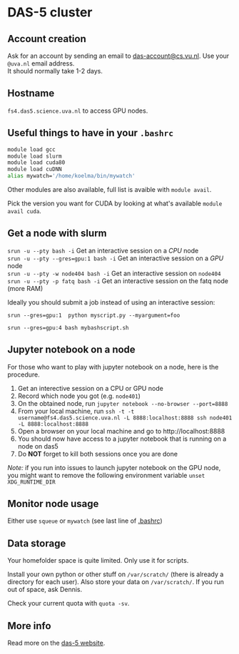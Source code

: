 # DAS-5 cluster

## Account creation

Ask for an account by sending an email to <das-account@cs.vu.nl>. Use your `@uva.nl` email address.  
It should normally take 1-2 days.

## Hostname

`fs4.das5.science.uva.nl` to access GPU nodes.

## Useful things to have in your `.bashrc`

```bash
module load gcc
module load slurm
module load cuda80
module load cuDNN
alias mywatch='/home/koelma/bin/mywatch'
```

Other modules are also available, full list is avaible with `module avail`.

Pick the version you want for CUDA by looking at what's available `module avail cuda`.

## Get a node with slurm

`srun -u --pty bash -i` Get an interactive session on a *CPU* node  
`srun -u --pty --gres=gpu:1 bash -i` Get an interactive session on a *GPU* node  
`srun -u --pty -w node404 bash -i`  Get an interactive session on `node404`  
`srun -u --pty -p fatq bash -i`  Get an interactive session on the fatq node (more RAM)

Ideally you should submit a job instead of using an interactive session:

`srun --gres=gpu:1  python myscript.py --myargument=foo`

`srun --gres=gpu:4 bash mybashscript.sh`

## Jupyter notebook on a node

For those who want to play with jupyter notebook on a node, here is the procedure.

1. Get an interective session on a CPU or GPU node
2. Record which node you got (e.g. `node401`)
3. On the obtained node, run `jupyter notebook --no-browser --port=8888`
4. From your local machine, run `ssh -t -t username@fs4.das5.science.uva.nl -L 8888:localhost:8888 ssh node401 -L 8888:localhost:8888`
5. Open a browser on your local machine and go to http://localhost:8888
6. You should now have access to a jupyter notebook that is running on a node on das5
7. Do **NOT** forget to kill both sessions once you are done

*Note:* if you run into issues to launch jupyter notebook on the GPU node, you might want to remove the following environment variable `unset XDG_RUNTIME_DIR`

## Monitor node usage

Either use `squeue` or `mywatch` (see last line of [.bashrc](#useful-things-to-have-in-your-bashrc))

## Data storage

Your homefolder space is quite limited. Only use it for scripts.

Install your own python or other stuff on `/var/scratch/` (there is already a directory for each user). Also store your data on `/var/scratch/`. If you run out of space, ask Dennis.

Check your current quota with `quota -sv`.

## More info

Read more on the [das-5 website](https://www.cs.vu.nl/das5/jobs.shtml).
